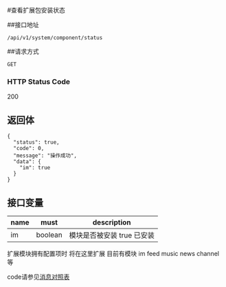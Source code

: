 #查看扩展包安装状态

##接口地址

```
/api/v1/system/component/status
```

##请求方式

```
GET
```

### HTTP Status Code

200

## 返回体

```json5
{
  "status": true,
  "code": 0,
  "message": "操作成功",
  "data": {
    "im": true
  }
}
```

## 接口变量

| name     | must     | description |
|----------|:--------:|:--------:|
| im       | boolean  |  模块是否被安装 true 已安装 |

扩展模块拥有配置项时  将在这里扩展
目前有模块 im feed music news channel等

code请参见[消息对照表](消息对照表.md)